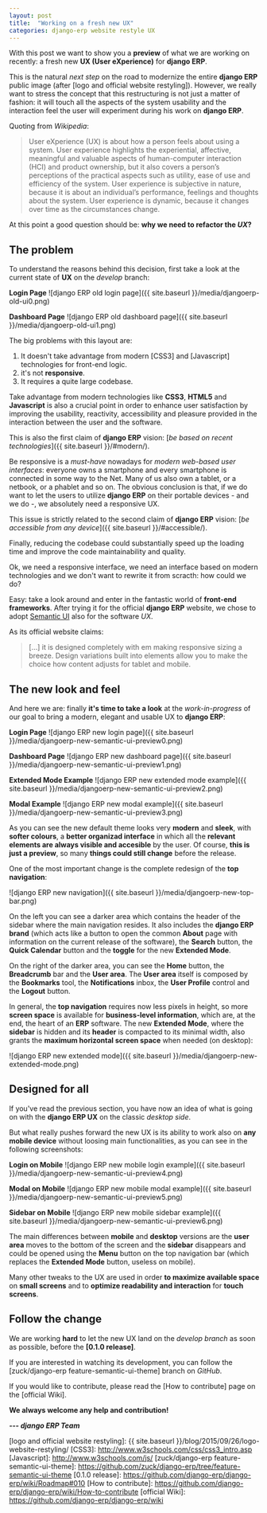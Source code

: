 ```yaml
---
layout: post
title:  "Working on a fresh new UX"
categories: django-erp website restyle UX
---
```


With this post we want to show you a **preview** of what we are working on recently: a fresh new **UX (User eXperience)** for **django ERP**.

This is the natural *next step* on the road to modernize the entire **django ERP** public image (after [logo and official website restyling]). However, we really want to stress the concept that this restructuring is not just a matter of fashion: it will touch all the aspects of the system usability and the interaction feel the user will experiment during his work on **django ERP**.

Quoting from *Wikipedia*:

> User eXperience (UX) is about how a person feels about using a system. User experience highlights the experiential, affective, meaningful and valuable aspects of human-computer interaction (HCI) and product ownership, but it also covers a person’s perceptions of the practical aspects such as utility, ease of use and efficiency of the system. User experience is subjective in nature, because it is about an individual’s performance, feelings and thoughts about the system. User experience is dynamic, because it changes over time as the circumstances change.

At this point a good question should be: **why we need to refactor the *UX*?**

## The problem

To understand the reasons behind this decision, first take a look at the current state of **UX** on the *develop* branch:

**Login Page**
![django ERP old login page]({{ site.baseurl }}/media/djangoerp-old-ui0.png)

**Dashboard Page**
![django ERP old dashboard page]({{ site.baseurl }}/media/djangoerp-old-ui1.png)

The big problems with this layout are:

  1. It doesn't take advantage from modern [CSS3] and [Javascript] technologies for front-end logic.
  2. it's not **responsive**.
  3. It requires a quite large codebase.

Take advantage from modern technologies like **CSS3**, **HTML5** and **Javascript** is also a crucial point in order to enhance user satisfaction by improving the usability, reactivity, accessibility and pleasure provided in the interaction between the user and the software.

This is also the first claim of **django ERP** vision: [*be based on recent technologies*]({{ site.baseurl }}/#modern/).

Be responsive is a *must-have* nowadays for *modern web-based user interfaces*: everyone owns a smartphone and every smartphone is connected in some way to the Net. Many of us also own a tablet, or a netbook, or a phablet and so on. The obvious conclusion is that, if we do want to let the users to utilize **django ERP** on their portable devices - and we do -, we absolutely need a responsive UX.

This issue is strictly related to the second claim of **django ERP** vision: [*be accessible from any device*]({{ site.baseurl }}/#accessible/).

Finally, reducing the codebase could substantially speed up the loading time and improve the code maintainability and quality.

Ok, we need a responsive interface, we need an interface based on modern technologies and we don't want to rewrite it from scracth: how could we do?

Easy: take a look around and enter in the fantastic world of **front-end frameworks**. After trying it for the official **django ERP** website, we chose to adopt [Semantic UI] also for the software *UX*.

As its official website claims:

> [...] it is designed completely with em making responsive sizing a breeze. Design variations built into elements allow you to make the choice how content adjusts for tablet and mobile.

## The new look and feel

And here we are: finally **it's time to take a look** at the *work-in-progress* of our goal to bring a modern, elegant and usable UX to **django ERP**:

**Login Page**
![django ERP new login page]({{ site.baseurl }}/media/djangoerp-new-semantic-ui-preview0.png)

**Dashboard Page**
![django ERP new dashboard page]({{ site.baseurl }}/media/djangoerp-new-semantic-ui-preview1.png)

**Extended Mode Example**
![django ERP new extended mode example]({{ site.baseurl }}/media/djangoerp-new-semantic-ui-preview2.png)

**Modal Example**
![django ERP new modal example]({{ site.baseurl }}/media/djangoerp-new-semantic-ui-preview3.png)

As you can see the new default theme looks very **modern** and **sleek**, with **softer colours**, a **better organizad interface** in which all the **relevant elements are always visible and accesible** by the user. Of course, **this is just a preview**, so many **things could still change** before the release.

One of the most important change is the complete redesign of the **top navigation**:

![django ERP new navigation]({{ site.baseurl }}/media/djangoerp-new-top-bar.png)

On the left you can see a darker area which contains the header of the sidebar where the main navigation resides. It also includes the **django ERP brand** (which acts like a button to open the common **About** page with information on the current release of the software), the **Search** button, the **Quick Calendar** button and the **toggle** for the new **Extended Mode**.

On the right of the darker area, you can see the **Home** button, the **Breadcrumb** bar and the **User area**. The **User area** itself is composed by the **Bookmarks** tool, the **Notifications** inbox, the **User Profile** control and the **Logout** button.

In general, the **top navigation** requires now less pixels in height, so more **screen space** is available for **business-level information**, which are, at the end, the heart of an **ERP** software. The new **Extended Mode**, where the **sidebar** is hidden and its **header** is compacted to its minimal width, also grants the **maximum horizontal screen space** when needed (on desktop):

![django ERP new extended mode]({{ site.baseurl }}/media/djangoerp-new-extended-mode.png)

## Designed for all

If you've read the previous section, you have now an idea of what is going on with the **django ERP UX** on the classic *desktop side*.

But what really pushes forward the new UX is its ability to work also on **any mobile device** without loosing main functionalities, as you can see in the following screenshots:

**Login on Mobile**
![django ERP new mobile login example]({{ site.baseurl }}/media/djangoerp-new-semantic-ui-preview4.png)

**Modal on Mobile**
![django ERP new mobile modal example]({{ site.baseurl }}/media/djangoerp-new-semantic-ui-preview5.png)

**Sidebar on Mobile**
![django ERP new mobile sidebar example]({{ site.baseurl }}/media/djangoerp-new-semantic-ui-preview6.png)

The main differences between **mobile** and **desktop** versions are the **user area** moves to the bottom of the screen and the **sidebar** disappears and could be opened using the **Menu** button on the top navigation bar (which replaces the **Extended Mode** button, useless on mobile).

Many other tweaks to the UX are used in order **to maximize available space** on **small screens** and to **optimize readability and interaction** for **touch screens**.

## Follow the change

We are working **hard** to let the new UX land on the *develop branch* as soon as possible, before the **[0.1.0 release]**.

If you are interested in watching its development, you can follow the [zuck/django-erp feature-semantic-ui-theme] branch on *GitHub*.

If you would like to contribute, please read the [How to contribute] page on the [official Wiki].

**We always welcome any help and contribution!**

***--- django ERP Team***


[Semantic UI]: http://semantic-ui.com/
[logo and official website restyling]: {{ site.baseurl }}/blog/2015/09/26/logo-website-restyling/
[CSS3]: http://www.w3schools.com/css/css3_intro.asp
[Javascript]: http://www.w3schools.com/js/
[zuck/django-erp feature-semantic-ui-theme]: https://github.com/zuck/django-erp/tree/feature-semantic-ui-theme
[0.1.0 release]: https://github.com/django-erp/django-erp/wiki/Roadmap#010
[How to contribute]: https://github.com/django-erp/django-erp/wiki/How-to-contribute
[official Wiki]: https://github.com/django-erp/django-erp/wiki
